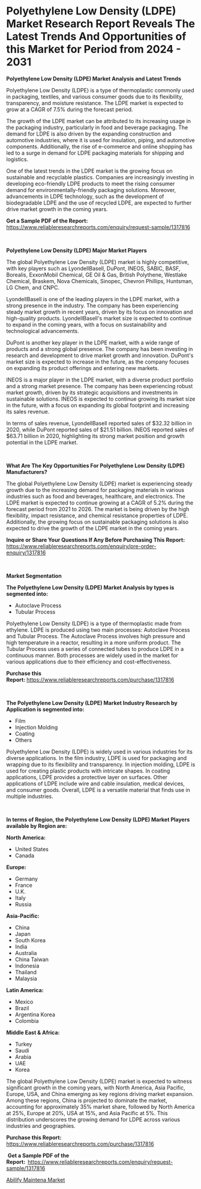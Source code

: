 <p><h1>Polyethylene Low Density (LDPE) Market Research Report Reveals The Latest Trends And Opportunities of this Market for Period from 2024 - 2031</h1></p><p><strong>Polyethylene Low Density (LDPE) Market Analysis and Latest Trends</strong></p>
<p><p>Polyethylene Low Density (LDPE) is a type of thermoplastic commonly used in packaging, textiles, and various consumer goods due to its flexibility, transparency, and moisture resistance. The LDPE market is expected to grow at a CAGR of 7.5% during the forecast period.</p><p>The growth of the LDPE market can be attributed to its increasing usage in the packaging industry, particularly in food and beverage packaging. The demand for LDPE is also driven by the expanding construction and automotive industries, where it is used for insulation, piping, and automotive components. Additionally, the rise of e-commerce and online shopping has led to a surge in demand for LDPE packaging materials for shipping and logistics.</p><p>One of the latest trends in the LDPE market is the growing focus on sustainable and recyclable plastics. Companies are increasingly investing in developing eco-friendly LDPE products to meet the rising consumer demand for environmentally-friendly packaging solutions. Moreover, advancements in LDPE technology, such as the development of biodegradable LDPE and the use of recycled LDPE, are expected to further drive market growth in the coming years.</p></p>
<p><strong>Get a Sample PDF of the Report:&nbsp;</strong> <a href="https://www.reliableresearchreports.com/enquiry/request-sample/1317816">https://www.reliableresearchreports.com/enquiry/request-sample/1317816</a></p>
<p>&nbsp;</p>
<p><strong>Polyethylene Low Density (LDPE) Major Market Players</strong></p>
<p><p>The global Polyethylene Low Density (LDPE) market is highly competitive, with key players such as LyondellBasell, DuPont, INEOS, SABIC, BASF, Borealis, ExxonMobil Chemical, GE Oil & Gas, British Polythene, Westlake Chemical, Braskem, Nova Chemicals, Sinopec, Chevron Phillips, Huntsman, LG Chem, and CNPC.</p><p>LyondellBasell is one of the leading players in the LDPE market, with a strong presence in the industry. The company has been experiencing steady market growth in recent years, driven by its focus on innovation and high-quality products. LyondellBasell's market size is expected to continue to expand in the coming years, with a focus on sustainability and technological advancements.</p><p>DuPont is another key player in the LDPE market, with a wide range of products and a strong global presence. The company has been investing in research and development to drive market growth and innovation. DuPont's market size is expected to increase in the future, as the company focuses on expanding its product offerings and entering new markets.</p><p>INEOS is a major player in the LDPE market, with a diverse product portfolio and a strong market presence. The company has been experiencing robust market growth, driven by its strategic acquisitions and investments in sustainable solutions. INEOS is expected to continue growing its market size in the future, with a focus on expanding its global footprint and increasing its sales revenue.</p><p>In terms of sales revenue, LyondellBasell reported sales of $32.32 billion in 2020, while DuPont reported sales of $21.51 billion. INEOS reported sales of $63.71 billion in 2020, highlighting its strong market position and growth potential in the LDPE market.</p></p>
<p>&nbsp;</p>
<p><strong>What Are The Key Opportunities For Polyethylene Low Density (LDPE) Manufacturers?</strong></p>
<p><p>The global Polyethylene Low Density (LDPE) market is experiencing steady growth due to the increasing demand for packaging materials in various industries such as food and beverages, healthcare, and electronics. The LDPE market is expected to continue growing at a CAGR of 5.2% during the forecast period from 2021 to 2026. The market is being driven by the high flexibility, impact resistance, and chemical resistance properties of LDPE. Additionally, the growing focus on sustainable packaging solutions is also expected to drive the growth of the LDPE market in the coming years.</p></p>
<p><strong>Inquire or Share Your Questions If Any Before Purchasing This Report:</strong> <a href="https://www.reliableresearchreports.com/enquiry/pre-order-enquiry/1317816">https://www.reliableresearchreports.com/enquiry/pre-order-enquiry/1317816</a></p>
<p>&nbsp;</p>
<p><strong>Market Segmentation</strong></p>
<p><strong>The Polyethylene Low Density (LDPE) Market Analysis by types is segmented into:</strong></p>
<p><ul><li>Autoclave Process</li><li>Tubular Process</li></ul></p>
<p><p>Polyethylene Low Density (LDPE) is a type of thermoplastic made from ethylene. LDPE is produced using two main processes: Autoclave Process and Tubular Process. The Autoclave Process involves high pressure and high temperature in a reactor, resulting in a more uniform product. The Tubular Process uses a series of connected tubes to produce LDPE in a continuous manner. Both processes are widely used in the market for various applications due to their efficiency and cost-effectiveness.</p></p>
<p><strong>Purchase this Report:&nbsp;</strong><a href="https://www.reliableresearchreports.com/purchase/1317816">https://www.reliableresearchreports.com/purchase/1317816</a></p>
<p>&nbsp;</p>
<p><strong>The Polyethylene Low Density (LDPE) Market Industry Research by Application is segmented into:</strong></p>
<p><ul><li>Film</li><li>Injection Molding</li><li>Coating</li><li>Others</li></ul></p>
<p><p>Polyethylene Low Density (LDPE) is widely used in various industries for its diverse applications. In the film industry, LDPE is used for packaging and wrapping due to its flexibility and transparency. In injection molding, LDPE is used for creating plastic products with intricate shapes. In coating applications, LDPE provides a protective layer on surfaces. Other applications of LDPE include wire and cable insulation, medical devices, and consumer goods. Overall, LDPE is a versatile material that finds use in multiple industries.</p></p>
<p>&nbsp;</p>
<p><strong>In terms of Region, the Polyethylene Low Density (LDPE) Market Players available by Region are:</strong></p>
<p>
    <p> <strong> North America: </strong>
        <ul>
            <li>United States</li>
            <li>Canada</li>
        </ul>
        </p> 
    <p> <strong> Europe: </strong>
        <ul>
            <li>Germany</li>
            <li>France</li>
            <li>U.K.</li>
            <li>Italy</li>
            <li>Russia</li>
        </ul>
        </p> 
    <p> <strong> Asia-Pacific: </strong>
        <ul>
            <li>China</li>
            <li>Japan</li>
            <li>South Korea</li>
            <li>India</li>
            <li>Australia</li>
            <li>China Taiwan</li>
            <li>Indonesia</li>
            <li>Thailand</li>
            <li>Malaysia</li>
        </ul>
        </p> 
    <p> <strong> Latin America: </strong>
        <ul>
            <li>Mexico</li>
            <li>Brazil</li>
            <li>Argentina Korea</li>
            <li>Colombia</li>
        </ul>
        </p> 
    <p> <strong> Middle East & Africa: </strong>
        <ul>
            <li>Turkey</li>
            <li>Saudi</li>
            <li>Arabia</li>
            <li>UAE</li>
            <li>Korea</li>
        </ul>
    </p>
    </p>
<p><p>The global Polyethylene Low Density (LDPE) market is expected to witness significant growth in the coming years, with North America, Asia Pacific, Europe, USA, and China emerging as key regions driving market expansion. Among these regions, China is projected to dominate the market, accounting for approximately 35% market share, followed by North America at 25%, Europe at 20%, USA at 15%, and Asia Pacific at 5%. This distribution underscores the growing demand for LDPE across various industries and geographies.</p></p>
<p><strong>Purchase this Report: </strong><a href="https://www.reliableresearchreports.com/purchase/1317816">https://www.reliableresearchreports.com/purchase/1317816</a></p>
<p>&nbsp;<strong>Get a Sample PDF of the Report:&nbsp;&nbsp;</strong><a href="https://www.reliableresearchreports.com/enquiry/request-sample/1317816">https://www.reliableresearchreports.com/enquiry/request-sample/1317816</a></p>
<p><strong></strong></p>
<p><p><a href="https://bubble-tree-ea4.notion.site/Decoding-the-Abilify-Maintena-Market-A-Deep-Dive-into-the-Latest-Market-Trends-Market-Segmentation-def6b49ba2a8448996de8ff643165022">Abilify Maintena Market</a></p></p>
